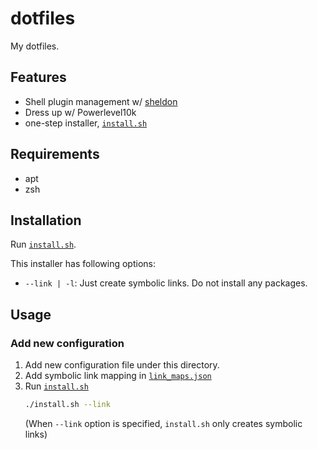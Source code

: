 # dotfiles

My dotfiles.

## Features

- Shell plugin management w/ [sheldon](https://sheldon.cli.rs/)
- Dress up w/ Powerlevel10k
- one-step installer, [`install.sh`](./install.sh)

## Requirements

- apt
- zsh

## Installation

Run [`install.sh`](./install.sh).

This installer has following options:

- `--link | -l`: Just create symbolic links. Do not install any packages.

## Usage

### Add new configuration

1. Add new configuration file under this directory.
2. Add symbolic link mapping in [`link_maps.json`](./link_maps.json)
3. Run [`install.sh`](./install.sh)
   ```sh
   ./install.sh --link
   ```
   (When `--link` option is specified, `install.sh` only creates symbolic links)
